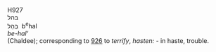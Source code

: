 <body>
  <p>H927<br>  בּהל  <br> בְּהַל  ‎  b<sup>e</sup>hal  <br><i>be-hal‘ </i><br>(Chaldee); corresponding to <a href="h0926.htm">926</a>  to <i>terrify</i>, <i>hasten: - </i>in haste, trouble.<br></p>
 </body>